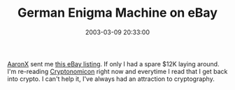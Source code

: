 ﻿---
layout: post
title: "German Enigma Machine on eBay"
comments: false
date: 2003-03-09 20:33:00
updated: 2008-07-06 19:31:25
categories:
 - Technology
tags:
 - cryptography
subtext-id: 52a85aa3-3dff-4dc6-92db-5ef0dbb280f1
alias: /blog/German-Enigma-Machine-on-eBay.aspx
---


[AaronX](http://www.mikulich.com/aaron/default.htm) sent me [this eBay listing](http://cgi.ebay.com/ws/eBayISAPI.dll?ViewItem&item=2162414185). If only I had a spare $12K laying around. I'm re-reading [Cryptonomicon](http://www.amazon.com/exec/obidos/ASIN/0380973464/peterprovosto-20) right now and everytime I read that I get back into crypto. I can't help it, I've always had an attraction to cryptography. 
